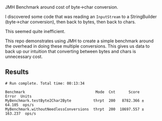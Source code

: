 JMH Benchmark around cost of byte->char conversion.

I discovered some code that was reading an `InputStream` to a StringBuilder (byte->char conversion), then back to bytes, then back to chars.

This seemed quite inefficient.

This repo demonstrates using JMH to create a simple benchmark around the overhead in doing these multiple conversions. This gives us data to back up our intuition that converting between bytes and chars is unnecessary cost.

## Results

```
# Run complete. Total time: 00:13:34

Benchmark                                Mode  Cnt      Score     Error  Units
MyBenchmark.testByte2Char2Byte          thrpt  200   8782.366 ±  64.105  ops/s
MyBenchmark.withoutNeedlessConversions  thrpt  200  18697.557 ± 163.237  ops/s
```
